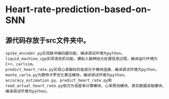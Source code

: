 # Heart-rate-prediction-based-on-SNN

## 源代码存放于src文件夹中。

	spike_encoder.py实现脉冲编码器功能，编译调试环境为python。
	liquid_machine.cpp实现液态机功能，模拟人脑神经元处理信息过程，编译运行环境为C++、carlsim。
	predict_heart_rate.py实现心率解码的各部分子模块连接，编译调试环境为python。
	monte_carlo.py为蒙特卡罗优化算法模块，编译调试环境为python。
	accuracy_estimation.py、predict_heart_rate.py和read_actual_heart_rate.py依次为误差率计算模块、心率预测模块、真实数据读取模块，编译调试环境为python。

